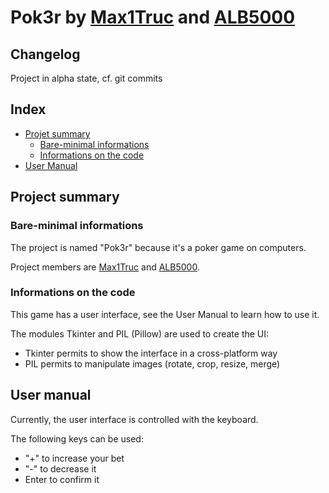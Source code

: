 # Pok3r by [Max1Truc](https://github.com/Max1Truc) and [ALB5000](https://github.com/Alb5000-Dev)

## Changelog

Project in alpha state, cf. git commits

## Index

 -  [Projet summary](#project-summary)
    - [Bare-minimal informations](#bare-minimal-informations)
    - [Informations on the code](#informations-on-the-code)
 -  [User Manual](#user-manual)

## Project summary

### Bare-minimal informations

The project is named "Pok3r" because it's a poker game on computers.

Project members are [Max1Truc](https://github.com/Max1Truc) and [ALB5000](https://github.com/Alb5000-Dev).

### Informations on the code

This game has a user interface, see the User Manual to learn how to use it.

The modules Tkinter and PIL (Pillow) are used to create the UI:
  - Tkinter permits to show the interface in a cross-platform way
  - PIL permits to manipulate images (rotate, crop, resize, merge)

## User manual

Currently, the user interface is controlled with the keyboard.

The following keys can be used:
  - "+" to increase your bet
  - "-" to decrease it
  - Enter to confirm it
